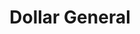 ---
title: "Dollar General"
url: /conroe/dollar-general-north-loop-336-west/
shop: variety store
---
